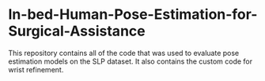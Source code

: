 # In-bed-Human-Pose-Estimation-for-Surgical-Assistance
This repository contains all of the code that was used to evaluate pose estimation models on the SLP dataset. It also contains the custom code for wrist refinement.
